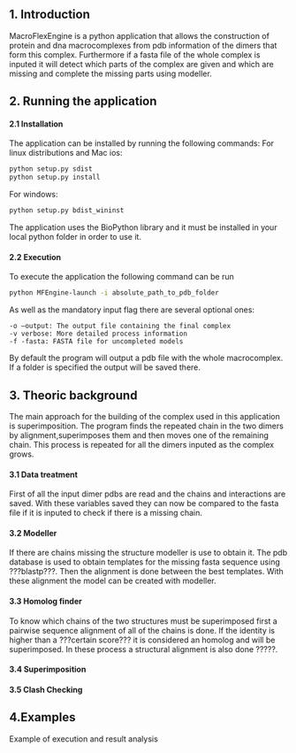 ## 1. Introduction
MacroFlexEngine is a python application that allows the construction of protein and dna macrocomplexes from pdb information of the dimers that form this complex. Furthermore if a fasta file of the whole complex is inputed it will detect which parts of the complex are given and which are missing and complete the missing parts using modeller.


## 2. Running the application
#### 2.1 Installation
The application can be installed by running the following commands:
For linux distributions and Mac ios:
```bash
python setup.py sdist
python setup.py install
```
For windows:
```bash
python setup.py bdist_wininst
```
The application uses the BioPython library and it must be installed in your local python folder in order to use it.

#### 2.2 Execution

To execute the application the following command can be run
```bash
python MFEngine-launch -i absolute_path_to_pdb_folder
```
As well as the mandatory input flag there are several optional ones:
```
-o –output: The output file containing the final complex 
-v verbose: More detailed process information
-f -fasta: FASTA file for uncompleted models
```
By default the program will output a pdb file with the whole macrocomplex. If a folder is specified the output will be saved there. 


## 3. Theoric background
The main approach for the building of the complex used in this application is superimposition. The program finds the repeated chain in the two dimers by alignment,superimposes them and then moves one of the remaining chain. This process is repeated for all the dimers inputed as the complex grows. 
#### 3.1 Data treatment
First of all the input dimer pdbs are read and the chains and interactions are saved. With these variables saved they can now be compared to the fasta file if it is inputed to check if there is a missing chain.  
#### 3.2 Modeller
If there are chains missing the structure modeller is use to obtain it. The pdb database is used to obtain templates for the missing fasta sequence using ???blastp???. Then the alignment is done between the best templates. With these alignment the model can be created with modeller.    
#### 3.3 Homolog finder
To know which chains of the two structures must be superimposed first a pairwise sequence alignment of all of the chains is done. If the identity is higher than a ???certain score??? it is considered an homolog and will be superimposed. In these process a structural alignment is also done ?????.    
#### 3.4 Superimposition

#### 3.5 Clash Checking  


## 4.Examples

Example of execution and result analysis  

	


